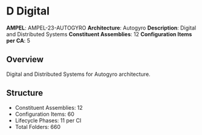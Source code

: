 # D Digital

**AMPEL**: AMPEL-23-AUTOGYRO
**Architecture**: Autogyro
**Description**: Digital and Distributed Systems
**Constituent Assemblies**: 12
**Configuration Items per CA**: 5

## Overview
Digital and Distributed Systems for Autogyro architecture.

## Structure
- Constituent Assemblies: 12
- Configuration Items: 60
- Lifecycle Phases: 11 per CI
- Total Folders: 660
